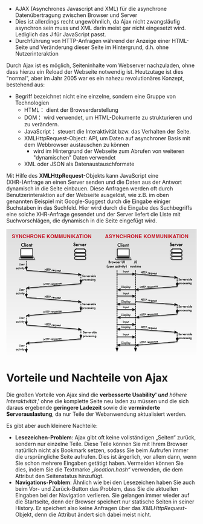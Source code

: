 
- AJAX (Asynchrones Javascript and XML) für die asynchrone Datenübertragung zwischen Browser und Server
- Dies ist allerdings recht ungewöhnlich, da Ajax nicht zwangsläufig asynchron sein muss und XML darin meist gar nicht eingesetzt wird. Lediglich das J für JavaScript passt.
- Durchführung von HTTP-Anfragen während der Anzeige einer HTML-Seite und Veränderung dieser Seite im Hintergrund, d.h. ohne Nutzerinteraktion


Durch Ajax ist es möglich, Seiteninhalte vom Webserver nachzuladen, ohne dass hierzu ein Reload der Webseite notwendig ist. Heutzutage ist dies "normal", aber im Jahr 2005 war es ein nahezu revolutionäres Konzept, bestehend aus: 
- Begriff bezeichnet nicht eine einzelne, sondern eine Gruppe von Technologien
    - HTML： dient der Browserdarstellung
    - DOM： wird verwendet, um HTML-Dokumente zu strukturieren und zu verändern.
    - JavaScript： steuert die Interaktivität bzw. das Verhalten der Seite.
    - XMLHttpRequest-Object: API, um Daten auf asynchroner Basis mit dem Webbrowser austauschen zu können
	    - wird im Hintergrund der Webseite zum Abrufen von weiteren "dynamischen" Daten verwendet
    - XML oder JSON als Datenaustauschformate

Mit Hilfe des **XMLHttpRequest**-Objekts kann JavaScript eine (XHR-)Anfrage an einen Server senden und die Daten aus der Antwort dynamisch in die Seite einbauen. Diese Anfragen werden oft durch Benutzerinteraktion auf der Webseite ausgelöst, wie z.B. im oben genannten Beispiel mit Google-Suggest durch die Eingabe einiger Buchstaben in das Suchfeld. Hier wird durch die Eingabe des Suchbegriffs eine solche XHR-Anfrage gesendet und der Server liefert die Liste mit Suchvorschlägen, die dynamisch in die Seite eingefügt wird.



![](image/Pasted%20image%2020241214140014.png)

# **Vorteile und Nachteile von Ajax**  

Die großen Vorteile von Ajax sind die **verbesserte Usability' _und_** _höhere Interaktvität_,' ohne die komplette Seite neu laden zu müssen und die sich daraus ergebende **geringere Ladezeit** sowie die **verminderte Serverauslastung**, da nur Teile der Webanwendung aktualisiert werden.

Es gibt aber auch kleinere Nachteile:
- **Lesezeichen-Problem**: Ajax gibt oft keine vollständigen „Seiten“ zurück, sondern nur einzelne Teile. Diese Teile können Sie mit Ihrem Browser natürlich nicht als Bookmark setzen, sodass Sie beim Aufrufen immer die ursprüngliche Seite aufrufen. Dies ist ärgerlich, vor allem dann, wenn Sie schon mehrere Eingaben getätigt haben. Vermeiden können Sie dies, indem Sie die Textmarke _„location.hash“_ verwenden, die dem Attribut den Seitenstatus hinzufügt.
- **Navigations-Problem**: Ähnlich wie bei den Lesezeichen haben Sie auch beim Vor- und Zurück-Button das Problem, dass Sie die aktuellen Eingaben bei der Navigation verlieren. Sie gelangen immer wieder auf die Startseite, denn der Browser speichert nur statische Seiten in seiner History. Er speichert also keine Anfragen über das _XMLHttpRequest_-Objekt, denn die Attribut ändert sich dabei meist nicht.

